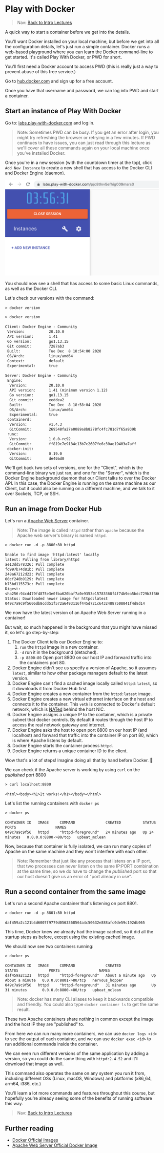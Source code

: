 # Play with Docker

> Nav: [Back to Intro Lectures](../README.md)

A quick way to start a container before we get into the details.

You'll want Docker installed on your local machine, but before we get into all the configuration details, let's just run a simple container. Docker runs a web-based playground where you can learn the Docker command-line to get started.  It's called Play With Docker, or PWD for short.

You'll first need a Docker account to access PWD (this is really just a way to prevent abuse of this free service.)

Go to  [hub.docker.com](https://hub.docker.com/) and sign up for a free account.

Once you have that username and password, we can log into PWD and start a container.

## Start an instance of Play With Docker

Go to: [labs.play-with-docker.com](https://labs.play-with-docker.com/) and log in.

> Note: Sometimes PWD can be busy. If you get an error after login, you might try refreshing the browser or retrying in a few minutes. If PWD continues to have issues, you can just read through this lecture as we'll cover all these commands again on your local machine once you've installed Docker.

Once you're in a new session (with the countdown timer at the top), click `Add New Instance` to create a new shell that has access to the Docker CLI and Docker Engine (daemon).

![Add new PWD instance](images/pwd-add-new-instance.png)

You should now see a shell that has access to some basic Linux commands, as well as the Docker CLI.

Let's check our versions with the command:

`> docker version`

```text
> docker version

Client: Docker Engine - Community
 Version:           20.10.0
 API version:       1.41
 Go version:        go1.13.15
 Git commit:        7287ab3
 Built:             Tue Dec  8 18:54:00 2020
 OS/Arch:           linux/amd64
 Context:           default
 Experimental:      true

Server: Docker Engine - Community
 Engine:
  Version:          20.10.0
  API version:      1.41 (minimum version 1.12)
  Go version:       go1.13.15
  Git commit:       eeddea2
  Built:            Tue Dec  8 18:58:04 2020
  OS/Arch:          linux/amd64
  Experimental:     true
 containerd:
  Version:          v1.4.3
  GitCommit:        269548fa27e0089a8b8278fc4fc781d7f65a939b
 runc:
  Version:          1.0.0-rc92
  GitCommit:        ff819c7e9184c13b7c2607fe6c30ae19403a7aff
 docker-init:
  Version:          0.19.0
  GitCommit:        de40ad0
```

We'll get back two sets of versions, one for the "Client", which is the command-line binary we just ran, and one for the "Server", which is the Docker Engine background daemon that our Client talks to over the Docker API. In this case, the Docker Engine is running on the same machine as our Client, but it could also be running on a different machine, and we talk to it over Sockets, TCP, or SSH.

## Run an image from Docker Hub

Let's run a [Apache Web Server](https://hub.docker.com/_/httpd) container.

> Note: The image is called `httpd` rather than `apache` because the Apache web server's binary is named `httpd`.

```text
> docker run -d -p 8800:80 httpd

Unable to find image 'httpd:latest' locally
latest: Pulling from library/httpd
ae13dd578326: Pull complete
fd997b74d81b: Pull complete
248a67212d22: Pull complete
60cf240b9129: Pull complete
b75bd115573c: Pull complete
Digest: sha256:94cd479f4875e3e0fba620baf7a0e9353e15783368f4f74b9ea5bdc729b3f366
Status: Downloaded newer image for httpd:latest
049c7a9c9f5606db8cdd51f572a6493116f445d721c64324887508041f4d8d14
```

We now have the latest version of an Apache Web Server running in a container!

But wait, so much happened in the background that you might have missed it, so let's go step-by-step:

1. The Docker Client tells our Docker Engine to:
   1. `run` the `httpd` image in a new container.
   2. `-d` run it in the background (detached).
   3. `-p 8800:80` Open port 8800 on our host IP and forward traffic into the containers port 80.
2. Docker Engine didn't see us specify a version of Apache, so it assumes `latest`, similar to how other package managers default to the latest version.
3. Docker Engine can't find a cached image locally called `httpd:latest`, so it downloads it from Docker Hub first.
4. Docker Engine creates a new container from the `httpd:latest` image.
5. Docker Engine creates a new virtual ethernet interface on the host and connects it to the container. This `veth` is connected to Docker's default network, which is [NATed](https://en.wikipedia.org/wiki/Network_address_translation) behind the host NIC.
6. Docker Engine assigns a unique IP to the container, which is a private subnet that docker controls. By default it routes through the host IP to access the real network gateway and internet.
7. Docker Engine asks the host to open port 8800 on our host IP (and localhost) and forward that traffic into the container IP on port 80, which is where Apache listens by default.
8. Docker Engine starts the container process `httpd`.
9. Docker Engine returns a unique container ID to the client.

Wow that's a lot of steps! Imagine doing all that by hand before Docker. 🤣

We can check if the Apache server is working by using `curl` on the *published* port 8800

```text
> curl localhost:8800

<html><body><h1>It works!</h1></body></html>
```

Let's list the running containers with `docker ps`

```text
> docker ps

CONTAINER ID   IMAGE     COMMAND              CREATED          STATUS          PORTS                  NAMES
049c7a9c9f56   httpd     "httpd-foreground"   24 minutes ago   Up 24 minutes   0.0.0.0:8800->80/tcp   upbeat_mclean
```

Now, because that container is fully isolated, we can run many copies of Apache on the same machine and they won't interfere with each other.

> Note: Remember that just like any process that listens on a IP port, that two processes can never listen on the same IP:PORT combination at the same time, so we do have to change the *published* port so that our host doesn't give us an error of "port already in use".

## Run a second container from the same image

Let's run a second Apache container that's listening on port 8801.

```text
> docker run -d -p 8801:80 httpd

daf459a2c121b4d6007f9779d0563368564a4c50632e888afc0de59c192db065
```

This time, Docker knew we already had the image cached, so it did all the startup steps as before, except using the existing cached image.

We should now see two containers running:

```text
> docker ps

CONTAINER ID   IMAGE     COMMAND              CREATED              STATUS              PORTS                  NAMES
daf459a2c121   httpd     "httpd-foreground"   About a minute ago   Up About a minute   0.0.0.0:8801->80/tcp   nervous_hopper
049c7a9c9f56   httpd     "httpd-foreground"   31 minutes ago       Up 31 minutes       0.0.0.0:8800->80/tcp   upbeat_mclean
```

> Note: docker has many CLI aliases to keep it backwards compatible and friendly. You could also type `docker container ls` to get the same result.

These two Apache containers share nothing in common except the image and the host IP they are "published" to.

From here we can run many more containers, we can use `docker logs <id>` to see the output of each container, and we can use `docker exec <id>` to run additional commands inside the container.

We can even run different versions of the same application by adding a version, so you could do the same thing with `httpd:2.4.52` and it'll download that image as well.

This command also operates the same on any system you run it from, including different OSs (Linux, macOS, Windows) and platforms (x86_64, arm64, i386, etc.)

You'll learn a lot more commands and features throughout this course, but hopefully you're already seeing some of the benefits of running software this way.

> Nav: [Back to Intro Lectures](../README.md)

## Further reading

- [Docker Official Images](https://docs.docker.com/docker-hub/official_images/)
- [Apache Web Server Official Docker Image](https://hub.docker.com/_/httpd)
